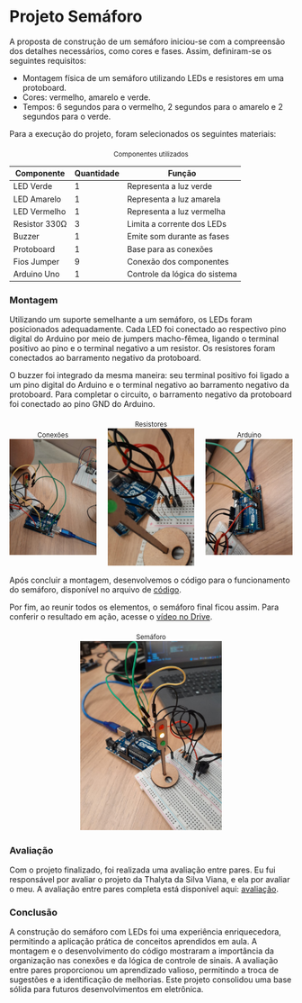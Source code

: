 # Projeto Semáforo

A proposta de construção de um semáforo iniciou-se com a compreensão dos detalhes necessários, como cores e fases. Assim, definiram-se os seguintes requisitos: 

- Montagem física de um semáforo utilizando LEDs e resistores em uma protoboard.
- Cores: vermelho, amarelo e verde.
- Tempos: 6 segundos para o vermelho, 2 segundos para o amarelo e 2 segundos para o verde.

Para a execução do projeto, foram selecionados os seguintes materiais:

<div align="center">
<sub>Componentes utilizados</sub><br>

| Componente      | Quantidade | Função                       |
|-----------------|------------|------------------------------|
| LED Verde       | 1          | Representa a luz verde       |
| LED Amarelo     | 1          | Representa a luz amarela     |
| LED Vermelho    | 1          | Representa a luz vermelha    |
| Resistor 330Ω   | 3          | Limita a corrente dos LEDs   |
| Buzzer          | 1          | Emite som durante as fases   |
| Protoboard      | 1          | Base para as conexões       |
| Fios Jumper     | 9          | Conexão dos componentes      |
| Arduino Uno     | 1          | Controle da lógica do sistema|

</div>

### Montagem

Utilizando um suporte semelhante a um semáforo, os LEDs foram posicionados adequadamente. Cada LED foi conectado ao respectivo pino digital do Arduino por meio de jumpers macho-fêmea, ligando o terminal positivo ao pino e o terminal negativo a um resistor. Os resistores foram conectados ao barramento negativo da protoboard.

O buzzer foi integrado da mesma maneira: seu terminal positivo foi ligado a um pino digital do Arduino e o terminal negativo ao barramento negativo da protoboard. Para completar o circuito, o barramento negativo da protoboard foi conectado ao pino GND do Arduino.

<div style="display: flex; justify-content: center; align-items: center; gap: 20px;">
  <div align="center">
    <sub>Conexões</sub><br>
    <img src="imagens/atraz_semaforo.jpg" width="300px"><br>
  </div>

  <div align="center">
    <sub>Resistores</sub><br>
    <img src="imagens/resistores.jpg" width="300px"><br>
  </div>

  <div align="center">
    <sub>Arduino</sub><br>
    <img src="imagens/arduino.jpg" width="300px"><br>
  </div>
</div>

Após concluir a montagem, desenvolvemos o código para o funcionamento do semáforo, disponível no arquivo de [código](code.ino).

Por fim, ao reunir todos os elementos, o semáforo final ficou assim. Para conferir o resultado em ação, acesse o [vídeo no Drive](https://drive.google.com/file/d/1j2t2KycGeuG-RnEFEKa5YajWcXOUnPUv/view?usp=sharing).

<div align="center">
<sub>Semáforo</sub><br>
<img src="imagens/frente_semaforo.jpg" width="50%"><br>
</div>

### Avaliação

Com o projeto finalizado, foi realizada uma avaliação entre pares. Eu fui responsável por avaliar o projeto da Thalyta da Silva Viana, e ela por avaliar o meu. A avaliação entre pares completa está disponível aqui: [avaliação](relatorio.md).

### Conclusão

A construção do semáforo com LEDs foi uma experiência enriquecedora, permitindo a aplicação prática de conceitos aprendidos em aula. A montagem e o desenvolvimento do código mostraram a importância da organização nas conexões e da lógica de controle de sinais. A avaliação entre pares proporcionou um aprendizado valioso, permitindo a troca de sugestões e a identificação de melhorias. Este projeto consolidou uma base sólida para futuros desenvolvimentos em eletrônica.